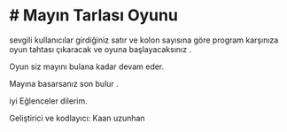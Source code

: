 # # Mayın Tarlası Oyunu

sevgili kullanıcılar girdiğiniz satır ve kolon sayısına göre program karşınıza oyun tahtası çıkaracak ve oyuna başlayacaksınız .


Oyun siz mayını bulana kadar devam eder.

Mayına basarsanız son bulur .

iyi Eğlenceler dilerim.

Geliştirici ve kodlayıcı: Kaan uzunhan
